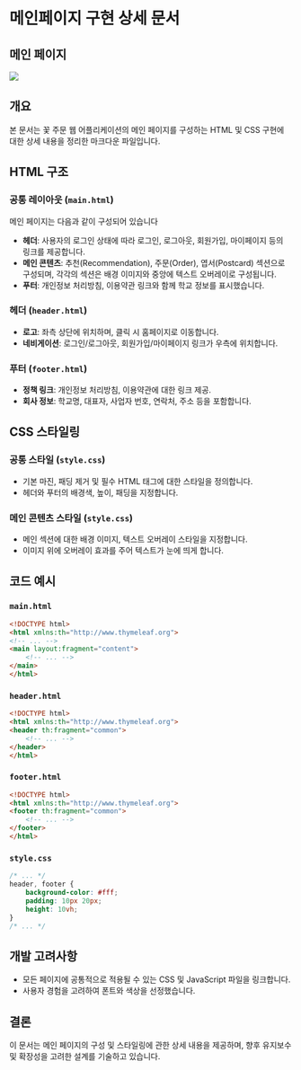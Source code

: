 # 메인페이지 구현 상세 문서


## 메인 페이지
<img src="https://github.com/donggyunhuh/TeamProject_Flower/blob/main/%ED%94%84%EB%A1%9C%EC%A0%9D%ED%8A%B8%20%EC%82%AC%EC%A7%84/%EB%A9%94%EC%9D%B8%ED%8E%98%EC%9D%B4%EC%A7%80/%EB%A9%94%EC%9D%B8%ED%8E%98%EC%9D%B4%EC%A7%80.jpg?raw=true">


## 개요
본 문서는 꽃 주문 웹 어플리케이션의 메인 페이지를 구성하는 HTML 및 CSS 구현에 대한 상세 내용을 정리한 마크다운 파일입니다.

## HTML 구조

### 공통 레이아웃 (`main.html`)
메인 페이지는 다음과 같이 구성되어 있습니다
- **헤더**: 사용자의 로그인 상태에 따라 로그인, 로그아웃, 회원가입, 마이페이지 등의 링크를 제공합니다.
- **메인 콘텐츠**: 추천(Recommendation), 주문(Order), 엽서(Postcard) 섹션으로 구성되며, 각각의 섹션은 배경 이미지와 중앙에 텍스트 오버레이로 구성됩니다.
- **푸터**: 개인정보 처리방침, 이용약관 링크와 함께 학교 정보를 표시했습니다.

### 헤더 (`header.html`)
- **로고**: 좌측 상단에 위치하며, 클릭 시 홈페이지로 이동합니다.
- **네비게이션**: 로그인/로그아웃, 회원가입/마이페이지 링크가 우측에 위치합니다.

### 푸터 (`footer.html`)
- **정책 링크**: 개인정보 처리방침, 이용약관에 대한 링크 제공.
- **회사 정보**: 학교명, 대표자, 사업자 번호, 연락처, 주소 등을 포함합니다.

## CSS 스타일링

### 공통 스타일 (`style.css`)
- 기본 마진, 패딩 제거 및 필수 HTML 태그에 대한 스타일을 정의합니다.
- 헤더와 푸터의 배경색, 높이, 패딩을 지정합니다.

### 메인 콘텐츠 스타일 (`style.css`)
- 메인 섹션에 대한 배경 이미지, 텍스트 오버레이 스타일을 지정합니다.
- 이미지 위에 오버레이 효과를 주어 텍스트가 눈에 띄게 합니다.

## 코드 예시

### `main.html`
```html
<!DOCTYPE html>
<html xmlns:th="http://www.thymeleaf.org">
<!-- ... -->
<main layout:fragment="content">
    <!-- ... -->
</main>
</html>
```

### `header.html`
```html
<!DOCTYPE html>
<html xmlns:th="http://www.thymeleaf.org">
<header th:fragment="common">
    <!-- ... -->
</header>
</html>
```

### `footer.html`
```html
<!DOCTYPE html>
<html xmlns:th="http://www.thymeleaf.org">
<footer th:fragment="common">
    <!-- ... -->
</footer>
</html>
```

### `style.css`
```css
/* ... */
header, footer {
    background-color: #fff;
    padding: 10px 20px;
    height: 10vh;
}
/* ... */
```

## 개발 고려사항
- 모든 페이지에 공통적으로 적용될 수 있는 CSS 및 JavaScript 파일을 링크합니다.
- 사용자 경험을 고려하여 폰트와 색상을 선정했습니다.

## 결론
이 문서는 메인 페이지의 구성 및 스타일링에 관한 상세 내용을 제공하며, 향후 유지보수 및 확장성을 고려한 설계를 기술하고 있습니다.